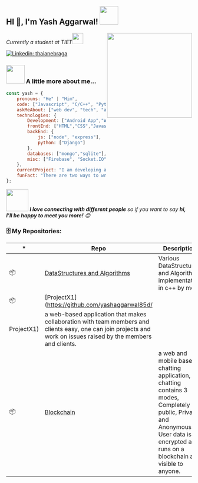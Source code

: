 <h2>HI 👋, I'm Yash Aggarwal! <img src="https://media.giphy.com/media/12oufCB0MyZ1Go/giphy.gif" width="50"></h2>
<img align='right' src="https://media.giphy.com/media/M9gbBd9nbDrOTu1Mqx/giphy.gif" width="230">
<p><em>Currently a student at TIET<img src="https://media.giphy.com/media/WUlplcMpOCEmTGBtBW/giphy.gif" width="30"> 
</em></p>

[![Linkedin: thaianebraga](https://img.shields.io/badge/-yash-blue?style=flat-square&logo=Linkedin&logoColor=white&link=https://www.linkedin.com/in/yashaggarwal85d/)](https://www.linkedin.com/in/yashaggarwal85d/)

### <img src="https://media.giphy.com/media/VgCDAzcKvsR6OM0uWg/giphy.gif" width="50"> A little more about me...  

```javascript
const yash = {
    pronouns: "He" | "Him",
    code: ["Javascript", "C/C++", "Python", "Bash"],
    askMeAbout: ["web dev", "tech", "app dev", "photography"],
    technologies: {
        Development: ["Android App","Web App"],
        frontEnd: ["HTML","CSS","Javascript","React","React Native"],
        backEnd: {
            js: ["node", "express"],
            python: ["Django"]
        },
        databases: ["mongo","sqlite"],
        misc: ["Firebase", "Socket.IO"]
    },
    currentProject: "I am developing a chat application powered by blockchain and cryptography"
    funFact: "There are two ways to write error-free programs; only the third one works"
};
```

<img src="https://media.giphy.com/media/LnQjpWaON8nhr21vNW/giphy.gif" width="60"> <em><b>I love connecting with different people</b> so if you want to say <b>hi, I'll be happy to meet you more!</b> 😊</em>

### 🗄 My Repositories:

|*|Repo|Description|
|---|---|---|
| 📦 | [DataStructures and Algorithms](https://github.com/yashaggarwal85d/Data-structures-and-Algorithms) | Various DataStructures and Algorithms implementation in c++ by me. |
| 📦 | [ProjectX1](https://github.com/yashaggarwal85d/
ProjectX1) | a web-based application that makes collaboration with team members and clients easy, one can join projects and work on issues raised by the members and clients. |
| 📦 | [Blockchain](https://github.com/yashaggarwal85d/Blockchain) | a web and mobile based chatting application, the chatting contains 3 modes, Completely public, Private and Anonymous. User data is encrypted and runs on a blockchain and visible to anyone. |
